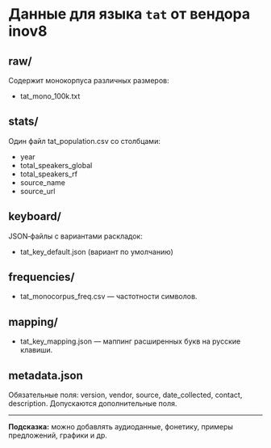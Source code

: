 # Данные для языка `tat` от вендора inov8

## raw/
Содержит монокорпуса различных размеров:
- tat_mono_100k.txt

## stats/
Один файл tat_population.csv со столбцами:
- year
- total_speakers_global
- total_speakers_rf
- source_name
- source_url

## keyboard/
JSON‑файлы с вариантами раскладок:
- tat_key_default.json (вариант по умолчанию)

## frequencies/
- tat_monocorpus_freq.csv — частотности символов.

## mapping/
- tat_key_mapping.json — маппинг расширенных букв на русские клавиши.

## metadata.json
Обязательные поля: version, vendor, source, date_collected, contact, description.
Допускаются дополнительные поля.

---  
**Подсказка:** можно добавлять аудиоданные, фонетику, примеры предложений, графики и др.